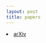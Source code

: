 ```yaml
---
layout: post
title: papers
---
```


<u1 class="archive">
     <li><a href="http://arxiv.org/">arXiv</a></li>
</u1>